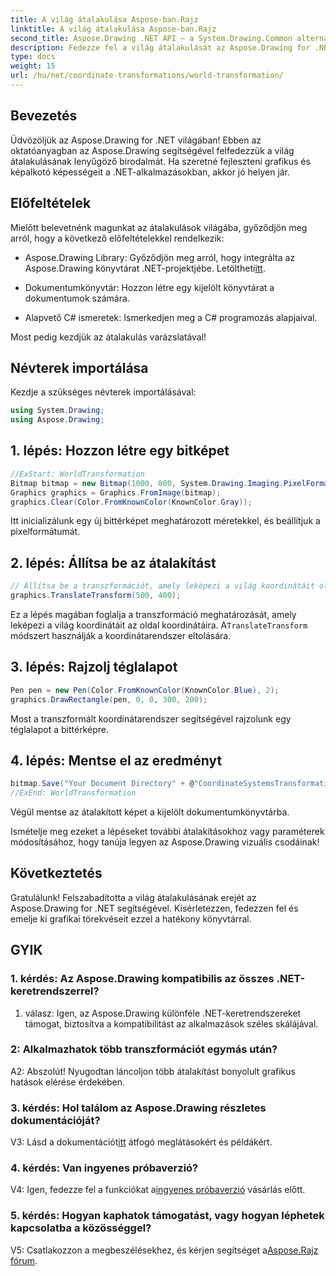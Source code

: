 ```yaml
---
title: A világ átalakulása Aspose-ban.Rajz
linktitle: A világ átalakulása Aspose-ban.Rajz
second_title: Aspose.Drawing .NET API – a System.Drawing.Common alternatívája
description: Fedezze fel a világ átalakulását az Aspose.Drawing for .NET-ben. Emelje fel grafikáját könnyen követhető lépésekkel.
type: docs
weight: 15
url: /hu/net/coordinate-transformations/world-transformation/
---
```

## Bevezetés

Üdvözöljük az Aspose.Drawing for .NET világában! Ebben az oktatóanyagban az Aspose.Drawing segítségével felfedezzük a világ átalakulásának lenyűgöző birodalmát. Ha szeretné fejleszteni grafikus és képalkotó képességeit a .NET-alkalmazásokban, akkor jó helyen jár.

## Előfeltételek

Mielőtt belevetnénk magunkat az átalakulások világába, győződjön meg arról, hogy a következő előfeltételekkel rendelkezik:

-  Aspose.Drawing Library: Győződjön meg arról, hogy integrálta az Aspose.Drawing könyvtárat .NET-projektjébe. Letöltheti[itt](https://releases.aspose.com/drawing/net/).

- Dokumentumkönyvtár: Hozzon létre egy kijelölt könyvtárat a dokumentumok számára.

- Alapvető C# ismeretek: Ismerkedjen meg a C# programozás alapjaival.

Most pedig kezdjük az átalakulás varázslatával!

## Névterek importálása

Kezdje a szükséges névterek importálásával:

```csharp
using System.Drawing;
using Aspose.Drawing;
```

## 1. lépés: Hozzon létre egy bitképet

```csharp
//ExStart: WorldTransformation
Bitmap bitmap = new Bitmap(1000, 800, System.Drawing.Imaging.PixelFormat.Format32bppPArgb);
Graphics graphics = Graphics.FromImage(bitmap);
graphics.Clear(Color.FromKnownColor(KnownColor.Gray));
```

Itt inicializálunk egy új bittérképet meghatározott méretekkel, és beállítjuk a pixelformátumát.

## 2. lépés: Állítsa be az átalakítást

```csharp
// Állítsa be a transzformációt, amely leképezi a világ koordinátáit oldalkoordinátákra:
graphics.TranslateTransform(500, 400);
```

 Ez a lépés magában foglalja a transzformáció meghatározását, amely leképezi a világ koordinátáit az oldal koordinátáira. A`TranslateTransform` módszert használják a koordinátarendszer eltolására.

## 3. lépés: Rajzolj téglalapot

```csharp
Pen pen = new Pen(Color.FromKnownColor(KnownColor.Blue), 2);
graphics.DrawRectangle(pen, 0, 0, 300, 200);
```

Most a transzformált koordinátarendszer segítségével rajzolunk egy téglalapot a bittérképre.

## 4. lépés: Mentse el az eredményt

```csharp
bitmap.Save("Your Document Directory" + @"CoordinateSystemsTransformations\WorldTransformation_out.png");
//ExEnd: WorldTransformation
```

Végül mentse az átalakított képet a kijelölt dokumentumkönyvtárba.

Ismételje meg ezeket a lépéseket további átalakításokhoz vagy paraméterek módosításához, hogy tanúja legyen az Aspose.Drawing vizuális csodáinak!

## Következtetés

Gratulálunk! Felszabadította a világ átalakulásának erejét az Aspose.Drawing for .NET segítségével. Kísérletezzen, fedezzen fel és emelje ki grafikai törekvéseit ezzel a hatékony könyvtárral.

## GYIK

### 1. kérdés: Az Aspose.Drawing kompatibilis az összes .NET-keretrendszerrel?

1. válasz: Igen, az Aspose.Drawing különféle .NET-keretrendszereket támogat, biztosítva a kompatibilitást az alkalmazások széles skálájával.

### 2: Alkalmazhatok több transzformációt egymás után?

A2: Abszolút! Nyugodtan láncoljon több átalakítást bonyolult grafikus hatások elérése érdekében.

### 3. kérdés: Hol találom az Aspose.Drawing részletes dokumentációját?

 V3: Lásd a dokumentációt[itt](https://reference.aspose.com/drawing/net/) átfogó meglátásokért és példákért.

### 4. kérdés: Van ingyenes próbaverzió?

 V4: Igen, fedezze fel a funkciókat a[ingyenes próbaverzió](https://releases.aspose.com/) vásárlás előtt.

### 5. kérdés: Hogyan kaphatok támogatást, vagy hogyan léphetek kapcsolatba a közösséggel?

 V5: Csatlakozzon a megbeszélésekhez, és kérjen segítséget a[Aspose.Rajz fórum](https://forum.aspose.com/c/diagram/17).